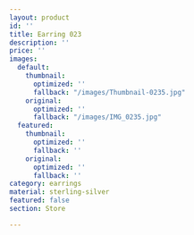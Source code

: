 ```yaml
---
layout: product
id: ''
title: Earring 023
description: ''
price: ''
images:
  default:
    thumbnail:
      optimized: ''
      fallback: "/images/Thumbnail-0235.jpg"
    original:
      optimized: ''
      fallback: "/images/IMG_0235.jpg"
  featured:
    thumbnail:
      optimized: ''
      fallback: ''
    original:
      optimized: ''
      fallback: ''
category: earrings
material: sterling-silver
featured: false
section: Store

---
```

